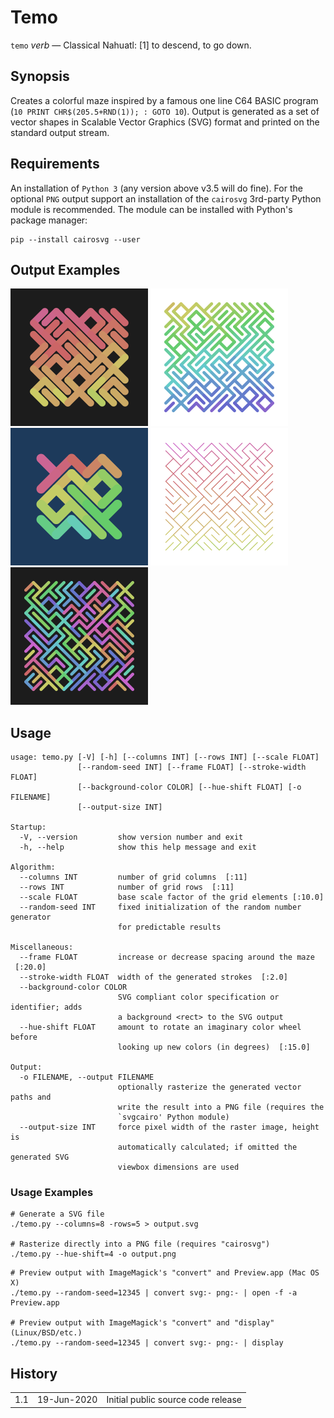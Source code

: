 
# Temo

`temo` *verb* — Classical Nahuatl: [1] to descend, to go down.

## Synopsis

Creates a colorful maze inspired by a famous one line C64 BASIC program (`10 PRINT CHR$(205.5+RND(1)); : GOTO 10`). Output is generated as a set
of vector shapes in Scalable Vector Graphics (SVG) format and printed on the standard output stream.

## Requirements

An installation of `Python 3` (any version above v3.5 will do fine). For the optional `PNG` output support an installation of
the `cairosvg` 3rd-party Python module is recommended. The module can be installed with Python's package manager:

``` shell
pip --install cairosvg --user
```

## Output Examples

<img width="220" height="220" src="Documentation/Temo/Examples/basic_01.svg" alt="Figure 1"> <img width="220" height="220" src="Documentation/Temo/Examples/basic_02.svg" alt="Figure 2"> <img width="220" height="220" src="Documentation/Temo/Examples/basic_03.svg" alt="Figure 3"> <img width="220" height="220" src="Documentation/Temo/Examples/basic_04.svg" alt="Figure 4"> <img width="220" height="220" src="Documentation/Temo/Examples/basic_05.svg" alt="Figure 5">

## Usage

```
usage: temo.py [-V] [-h] [--columns INT] [--rows INT] [--scale FLOAT]
               [--random-seed INT] [--frame FLOAT] [--stroke-width FLOAT]
               [--background-color COLOR] [--hue-shift FLOAT] [-o FILENAME]
               [--output-size INT]

Startup:
  -V, --version         show version number and exit
  -h, --help            show this help message and exit

Algorithm:
  --columns INT         number of grid columns  [:11]
  --rows INT            number of grid rows  [:11]
  --scale FLOAT         base scale factor of the grid elements [:10.0]
  --random-seed INT     fixed initialization of the random number generator
                        for predictable results

Miscellaneous:
  --frame FLOAT         increase or decrease spacing around the maze  [:20.0]
  --stroke-width FLOAT  width of the generated strokes  [:2.0]
  --background-color COLOR
                        SVG compliant color specification or identifier; adds
                        a background <rect> to the SVG output
  --hue-shift FLOAT     amount to rotate an imaginary color wheel before
                        looking up new colors (in degrees)  [:15.0]

Output:
  -o FILENAME, --output FILENAME
                        optionally rasterize the generated vector paths and
                        write the result into a PNG file (requires the
                        `svgcairo' Python module)
  --output-size INT     force pixel width of the raster image, height is
                        automatically calculated; if omitted the generated SVG
                        viewbox dimensions are used
```

### Usage Examples
``` shell
# Generate a SVG file
./temo.py --columns=8 -rows=5 > output.svg

# Rasterize directly into a PNG file (requires "cairosvg")
./temo.py --hue-shift=4 -o output.png
```

``` shell
# Preview output with ImageMagick's "convert" and Preview.app (Mac OS X)
./temo.py --random-seed=12345 | convert svg:- png:- | open -f -a Preview.app

# Preview output with ImageMagick's "convert" and "display" (Linux/BSD/etc.)
./temo.py --random-seed=12345 | convert svg:- png:- | display
```

## History

<table>
    <tr>
        <td valign=top>1.1</td>
        <td valign=top nowrap>19-Jun-2020</td>
        <td>Initial public source code release</td>
    </tr>
</table>
